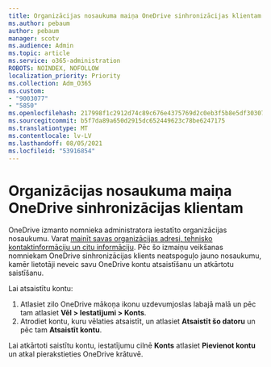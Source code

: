 ```yaml
---
title: Organizācijas nosaukuma maiņa OneDrive sinhronizācijas klientam
ms.author: pebaum
author: pebaum
manager: scotv
ms.audience: Admin
ms.topic: article
ms.service: o365-administration
ROBOTS: NOINDEX, NOFOLLOW
localization_priority: Priority
ms.collection: Adm_O365
ms.custom:
- "9003077"
- "5850"
ms.openlocfilehash: 217998f1c2912d74c89c676e4375769d2c0eb3f5b8e5df303071bc3c51ef74d5
ms.sourcegitcommit: b5f7da89a650d2915dc652449623c78be6247175
ms.translationtype: MT
ms.contentlocale: lv-LV
ms.lasthandoff: 08/05/2021
ms.locfileid: "53916854"
---
```

# <a name="change-the-organization-name-for-the-onedrive-sync-client"></a>Organizācijas nosaukuma maiņa OneDrive sinhronizācijas klientam

OneDrive izmanto nomnieka administratora iestatīto organizācijas nosaukumu.  Varat [mainīt savas organizācijas adresi, tehnisko kontaktinformāciju un citu informāciju](https://docs.microsoft.com/microsoft-365/admin/manage/change-address-contact-and-more). Pēc šo izmaiņu veikšanas nomniekam OneDrive sinhronizācijas klients neatspoguļo jauno nosaukumu, kamēr lietotāji neveic savu OneDrive kontu atsaistīšanu un atkārtotu saistīšanu.

Lai atsaistītu kontu:

1. Atlasiet zilo OneDrive mākoņa ikonu uzdevumjoslas labajā malā un pēc tam atlasiet **Vēl > Iestatījumi > Konts**.
2. Atrodiet kontu, kuru vēlaties atsaistīt, un atlasiet **Atsaistīt šo datoru** un pēc tam **Atsaistīt kontu**.

Lai atkārtoti saistītu kontu, iestatījumu cilnē **Konts** atlasiet **Pievienot kontu** un atkal pierakstieties OneDrive krātuvē.
